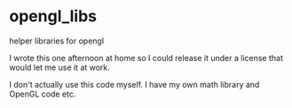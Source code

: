 opengl_libs
===========

helper libraries for opengl

I wrote this one afternoon at home so I could release it
under a license that would let me use it at work.

I don't actually use this code myself.  I have my own
math library and OpenGL code etc.
